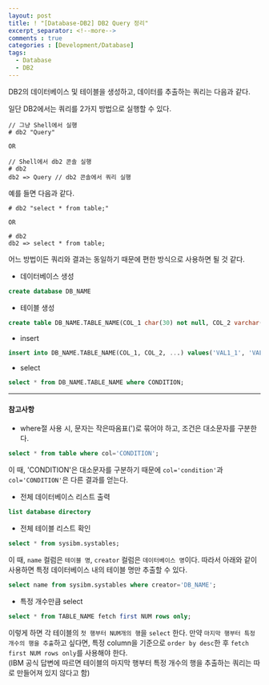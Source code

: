 ```yaml
---
layout: post
title: ! "[Database-DB2] DB2 Query 정리"
excerpt_separator: <!--more-->
comments : true
categories : [Development/Database]
tags:
  - Database
  - DB2
---
```


DB2의 데이터베이스 및 테이블을 생성하고, 데이터를 추출하는 쿼리는 다음과 같다.  

<!--more-->

일단 DB2에서는 쿼리를 2가지 방법으로 실행할 수 있다.  

```
// 그냥 Shell에서 실행
# db2 "Query"

OR

// Shell에서 db2 콘솔 실행
# db2
db2 => Query // db2 콘솔에서 쿼리 실행
```

예를 들면 다음과 같다.  

```
# db2 "select * from table;"

OR

# db2
db2 => select * from table;
```

어느 방법이든 쿼리와 결과는 동일하기 때문에 편한 방식으로 사용하면 될 것 같다.  

* 데이터베이스 생성  

```sql
create database DB_NAME
```

* 테이블 생성

```sql
create table DB_NAME.TABLE_NAME(COL_1 char(30) not null, COL_2 varchar(100) not null);
```

* insert

```sql
insert into DB_NAME.TABLE_NAME(COL_1, COL_2, ...) values('VAL1_1', 'VAL1_2', '...'), ('VAL1_1', 'VAL1_2', '...'), (...);
```

* select

```sql
select * from DB_NAME.TABLE_NAME where CONDITION;
```

---

#### 참고사항
* where절 사용 시, 문자는 작은따옴표(')로 묶어야 하고, 조건은 대소문자를 구분한다.

```sql
select * from table where col='CONDITION';
```

이 때, 'CONDITION'은 대소문자를 구분하기 때문에 `col='condition'`과 `col='CONDITION'`은 다른 결과를 얻는다.

* 전체 데이터베이스 리스트 출력

```sql
list database directory
```

* 전체 테이블 리스트 확인

```sql
select * from sysibm.systables;
```

이 때, `name` 컬럼은 `테이블 명`, `creator` 컬럼은 `데이터베이스 명`이다. 따라서 아래와 같이 사용하면 특정 데이터베이스 내의 테이블 명만 추출할 수 있다.  

```sql
select name from sysibm.systables where creator='DB_NAME';
```

* 특정 개수만큼 select

```sql
select * from TABLE_NAME fetch first NUM rows only;
```

이렇게 하면 각 테이블의 `첫 행부터 NUM개의 행`을 `select` 한다. 만약 `마지막 행부터 특정 개수의 행을 추출`하고 싶다면, 특정 column을 기준으로 `order by desc`한 후 `fetch first NUM rows only`를 사용해야 한다.  
(IBM 공식 답변에 따르면 테이블의 마지막 행부터 특정 개수의 행을 추출하는 쿼리는 따로 만들어져 있지 않다고 함)
